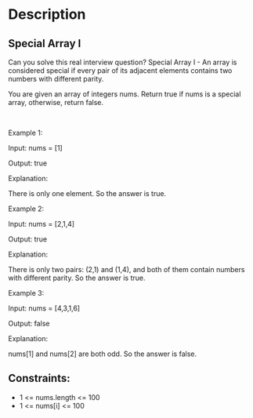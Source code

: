 # Description

 ## Special Array I

Can you solve this real interview question? Special Array I - An array is considered special if every pair of its adjacent elements contains two numbers with different parity.

You are given an array of integers nums. Return true if nums is a special array, otherwise, return false.

 

Example 1:

Input: nums = [1]

Output: true

Explanation:

There is only one element. So the answer is true.

Example 2:

Input: nums = [2,1,4]

Output: true

Explanation:

There is only two pairs: (2,1) and (1,4), and both of them contain numbers with different parity. So the answer is true.

Example 3:

Input: nums = [4,3,1,6]

Output: false

Explanation:

nums[1] and nums[2] are both odd. So the answer is false.

## Constraints:
* 1 <= nums.length <= 100
 * 1 <= nums[i] <= 100
      